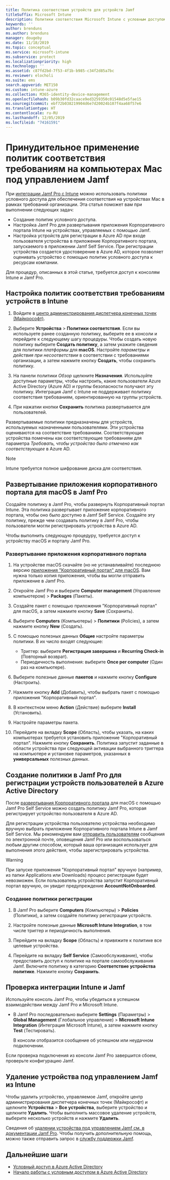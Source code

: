 ```yaml
---
title: Политика соответствия устройств для устройств Jamf
titleSuffix: Microsoft Intune
description: Политики соответствия Microsoft Intune с условным доступом Azure Active Directory можно использовать для защиты управляемых устройств Jamf.
keywords: ''
author: brenduns
ms.author: brenduns
manager: dougeby
ms.date: 11/18/2019
ms.topic: conceptual
ms.service: microsoft-intune
ms.subservice: protect
ms.localizationpriority: high
ms.technology: ''
ms.assetid: c87fd2bd-7f53-4f1b-b985-c34f2d85a7bc
ms.reviewer: elocholi
ms.suite: ems
search.appverid: MET150
ms.custom: intune-azure
ms.collection: M365-identity-device-management
ms.openlocfilehash: b09b30fd32caace9ed3259350c01548d5e5fae15
ms.sourcegitcommit: ebf72b038219904d6e7d20024b107f4aa68f57e6
ms.translationtype: HT
ms.contentlocale: ru-RU
ms.lasthandoff: 12/05/2019
ms.locfileid: "74161591"
---
```

# <a name="enforce-compliance-on-macs-managed-with-jamf-pro"></a>Принудительное применение политик соответствия требованиям на компьютерах Mac под управлением Jamf

При [интеграции Jamf Pro с Intune](conditional-access-integrate-jamf.md) можно использовать политики условного доступа для обеспечения соответствия на устройствах Mac в рамках требований организации.  Эта статья поможет вам при выполнении следующих задач:  

- Создание политик условного доступа.
- Настройка Jamf Pro для развертывания приложения Корпоративного портала Intune на устройствах, управляемых с помощью Jamf.
- Настройка устройств для регистрации в Azure AD при входе пользователя устройства в приложение Корпоративного портала, запускаемого в приложении Jamf Self Service. При регистрации устройства создается удостоверение в Azure AD, которое позволяет оценивать устройство с помощью политик условного доступа к ресурсам компании.  
 
Для процедур, описанных в этой статье, требуется доступ к консолям Intune и Jamf Pro.

## <a name="set-up-device-compliance-policies-in-intune"></a>Настройка политик соответствия требованиям устройств в Intune

1. Войдите в [центр администрирования диспетчера конечных точек (Майкрософт)](https://go.microsoft.com/fwlink/?linkid=2109431).

2. Выберите **Устройства** > **Политики соответствия**. Если вы используете ранее созданную политику, выберите ее в консоли и перейдите к следующему шагу процедуры. Чтобы создать новую политику выберите **Создать политику**, а затем укажите сведения для политики *платформы* для **macOS**. Настройте *параметры* и *действия при несоответствии* в соответствии с требованиями организации, а затем нажмите кнопку **Создать**, чтобы сохранить политику.

3. На панели политики *Обзор* щелкните **Назначения**. Используйте доступные параметры, чтобы настроить, какие пользователи Azure Active Directory (Azure AD) и группы безопасности получают эту политику. Интеграция Jamf с Intune не поддерживает политику соответствия требованиям, ориентированную на группы устройств.

4. При нажатии кнопки **Сохранить** политика развертывается для пользователей.  

Развертываемые политики предназначены для устройств, используемых назначенными пользователями. Эти устройства оцениваются на соответствие требованиям. Соответствующие устройства помечены как соответствующие требованиям для параметра *Требовать, чтобы устройство было отмечено как соответствующее* в Azure AD.  

> [!NOTE]
> Intune требуется полное шифрование диска для соответствия.

## <a name="deploy-the-company-portal-app-for-macos-in-jamf-pro"></a>Развертывание приложения корпоративного портала для macOS в Jamf Pro

Создайте политику в Jamf Pro, чтобы развернуть Корпоративный портал Intune. Эта политика развертывает приложение корпоративного портала, чтобы оно было доступно в Jamf Self Service. Создайте эту политику, прежде чем создавать политику в Jamf Pro, чтобы пользователи могли регистрировать устройства в Azure AD.  

Чтобы выполнить следующую процедуру, требуется доступ к устройству macOS и порталу Jamf Pro. 

### <a name="to-deploy-the-company-portal-app"></a>Развертывание приложения корпоративного портала  

1. На устройстве macOS скачайте (но не устанавливайте) последнюю версию [приложения "Корпоративный портал" для macOS](https://go.microsoft.com/fwlink/?linkid=862280). Вам нужна только копия приложения, чтобы вы могли отправить приложение в Jamf Pro.  

2. Откройте Jamf Pro и выберите **Computer management** (Управление компьютером)  > **Packages** (Пакеты).

3. Создайте пакет с помощью приложения "Корпоративный портал" для macOS, а затем нажмите кнопку **Save** (Сохранить).

4. Выберите **Computers** (Компьютеры) > **Политики** (Policies), а затем нажмите кнопку **New** (Создать).

5. С помощью полезных данных **Общие** настройте параметры политики. В их число входят следующие:
   - Триггер: выберите **Регистрация завершена** и **Recurring Check-in** (Повторный возврат).
   - Периодичность выполнения: выберите **Once per computer** (Один раз на компьютере).

6. Выберите полезные данные **пакетов** и нажмите кнопку **Configure** (Настроить).

7. Нажмите кнопку **Add** (Добавить), чтобы выбрать пакет с помощью приложения "Корпоративный портал".

8. В контекстном меню **Action** (Действие) выберите **Install** (Установить).
9. Настройте параметры пакета.

10. Перейдите на вкладку **Scope** (Область), чтобы указать, на каких компьютерах требуется установить приложение "Корпоративный портал". Нажмите кнопку **Сохранить**. Политика запустит заданные в области устройства при следующей активации выбранного триггера на компьютере и установке параметров, указанных в **универсальных** полезных данных.

## <a name="create-a-policy-in-jamf-pro-to-have-users-register-their-devices-with-azure-active-directory"></a>Создание политики в Jamf Pro для регистрации устройств пользователей в Azure Active Directory  

После [развертывания Корпоративного портала](conditional-access-assign-jamf.md#deploy-the-company-portal-app-for-macos-in-jamf-pro) для macOS с помощью Jamf Pro Self Service можно создать политику Jamf Pro, которая регистрирует устройство пользователя в Azure AD. 

Для регистрации устройства пользователю устройства необходимо вручную выбрать приложение Корпоративного портала Intune в Jamf Self Service. Мы рекомендуем вам [отправить пользователям](../fundamentals/end-user-educate.md) сообщения по электронной почте, оповещения Jamf Pro или воспользоваться любым другим способом, который ваша организация использует для выполнения этого действия, чтобы зарегистрировать устройства. 

> [!WARNING]
> При запуске приложения "Корпоративный портал" вручную (например, из папки Applications или Downloads) процесс регистрации будет невозможен. Если пользователь устройства запустит Корпоративный портал вручную, он увидит предупреждение **AccountNotOnboarded**.

### <a name="to-create-the-registration-policy"></a>Создание политики регистрации  

1. В Jamf Pro выберите **Computers** (Компьютеры) > **Policies** (Политики), а затем создайте политику регистрации устройств.

2. Настройте полезные данные **Microsoft Intune Integration**, в том числе триггер и периодичность выполнения.

3. Перейдите на вкладку **Scope** (Область) и привяжите к политике все целевые устройства.

4. Перейдите на вкладку **Self Service** (Самообслуживание), чтобы предоставить доступ к политике на портале самообслуживания Jamf. Включите политику в категорию **Соответствие устройства политике**. Нажмите кнопку **Сохранить**.

## <a name="validate-intune-and-jamf-integration"></a>Проверка интеграции Intune и Jamf  

Используйте консоль Jamf Pro, чтобы убедиться в успешном взаимодействии между Jamf Pro и Microsoft Intune. 

- В Jamf Pro последовательно выберите **Settings** (Параметры) > **Global Management** (Глобальное управление) > **Microsoft Intune Integration** (Интеграция Microsoft Intune), а затем нажмите кнопку **Test** (Тестировать).

    В консоли отобразится сообщение об успешном или неудачном подключении.  

Если проверка подключения из консоли Jamf Pro завершится сбоем, проверьте конфигурацию Jamf. 


## <a name="removing-a-jamf-managed-device-from-intune"></a>Удаление устройства под управлением Jamf из Intune

Чтобы удалить устройство, управляемое Jamf, откройте центр администрирования диспетчера конечных точек (Майкрософт) и щелкните **Устройства** > **Все устройства**, выберите устройство и щелкните **Удалить**.  Чтобы выполнить массовое удаление устройств, выберите несколько устройств и нажмите **Удалить**.

Сведения об [удалении устройства под управлением Jamf см. в документации Jamf Pro](https://www.jamf.com/jamf-nation/articles/80/unmanaging-computers-while-preserving-their-inventory-information). Чтобы получить дополнительную помощь, можно также отправить запрос в [службу поддержки Jamf](https://www.jamf.com/support/). 

## <a name="next-steps"></a>Дальнейшие шаги

- [Условный доступ в Azure Active Directory](https://docs.microsoft.com/azure/active-directory/active-directory-conditional-access-azure-portal)
- [Начало работы с условным доступом в Azure Active Directory](https://docs.microsoft.com/azure/active-directory/active-directory-conditional-access-azure-portal-get-started)
